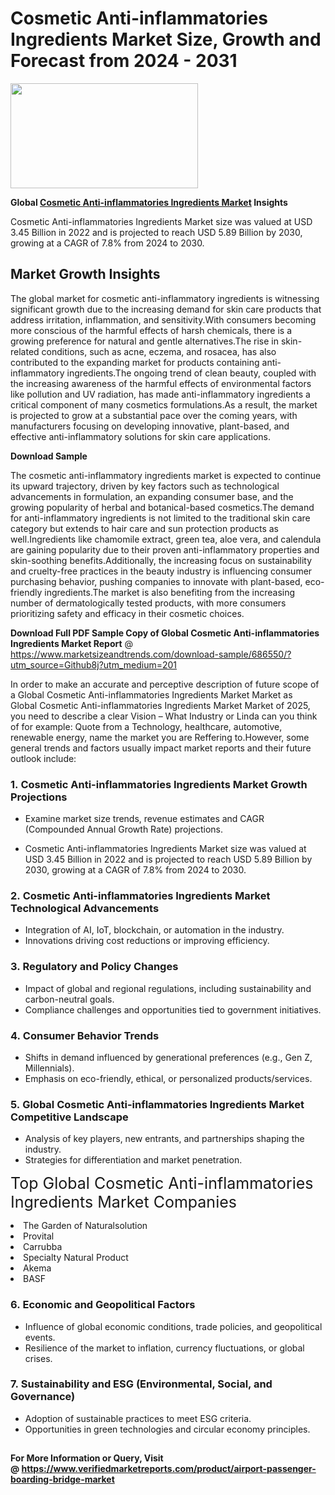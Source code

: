 <H1>Cosmetic Anti-inflammatories Ingredients Market Size, Growth and Forecast from 2024 - 2031</H1><img class="aligncenter size-medium wp-image-584254" src="https://thirdeyenews.in/wp-content/uploads/2024/09/Global-Market-Research-300x168.jpeg" alt="" width="300" height="168" /><p><strong>Global&nbsp;<a href="https://www.marketsizeandtrends.com/download-sample/686550/?utm_source=Github8j?utm_medium=201">Cosmetic Anti-inflammatories Ingredients Market</a> Insights</strong></p><p>Cosmetic Anti-inflammatories Ingredients Market size was valued at USD 3.45 Billion in 2022 and is projected to reach USD 5.89 Billion by 2030, growing at a CAGR of 7.8% from 2024 to 2030.</p><p><h2>Market Growth Insights</h2> <p>The global market for cosmetic anti-inflammatory ingredients is witnessing significant growth due to the increasing demand for skin care products that address irritation, inflammation, and sensitivity.With consumers becoming more conscious of the harmful effects of harsh chemicals, there is a growing preference for natural and gentle alternatives.The rise in skin-related conditions, such as acne, eczema, and rosacea, has also contributed to the expanding market for products containing anti-inflammatory ingredients.The ongoing trend of clean beauty, coupled with the increasing awareness of the harmful effects of environmental factors like pollution and UV radiation, has made anti-inflammatory ingredients a critical component of many cosmetics formulations.As a result, the market is projected to grow at a substantial pace over the coming years, with manufacturers focusing on developing innovative, plant-based, and effective anti-inflammatory solutions for skin care applications.</p> <p><strong>Download Sample</strong></p> <p>The cosmetic anti-inflammatory ingredients market is expected to continue its upward trajectory, driven by key factors such as technological advancements in formulation, an expanding consumer base, and the growing popularity of herbal and botanical-based cosmetics.The demand for anti-inflammatory ingredients is not limited to the traditional skin care category but extends to hair care and sun protection products as well.Ingredients like chamomile extract, green tea, aloe vera, and calendula are gaining popularity due to their proven anti-inflammatory properties and skin-soothing benefits.Additionally, the increasing focus on sustainability and cruelty-free practices in the beauty industry is influencing consumer purchasing behavior, pushing companies to innovate with plant-based, eco-friendly ingredients.The market is also benefiting from the increasing number of dermatologically tested products, with more consumers prioritizing safety and efficacy in their cosmetic choices.</p> <p><span class=""><strong>Download Full PDF Sample Copy of Global Cosmetic Anti-inflammatories Ingredients Market Report</strong> @ <a href="https://www.marketsizeandtrends.com/download-sample/686550/?utm_source=Github8j?utm_medium=201" target="_blank">https://www.marketsizeandtrends.com/download-sample/686550/?utm_source=Github8j?utm_medium=201</a></span></p><p>In order to make an accurate and perceptive description of future scope of a Global&nbsp;Cosmetic Anti-inflammatories Ingredients Market Market as Global&nbsp;Cosmetic Anti-inflammatories Ingredients Market Market of 2025, you need to describe a clear Vision &ndash; What Industry or Linda can you think of for example: Quote from a Technology, healthcare, automotive, renewable energy, name the market you are Reffering to.However, some general trends and factors usually impact market reports and their future outlook include:</p><h3>1.&nbsp;<strong>Cosmetic Anti-inflammatories Ingredients Market Growth Projections</strong></h3><ul><li>Examine market size trends, revenue estimates and CAGR (Compounded Annual Growth Rate) projections.</li><li><p>Cosmetic Anti-inflammatories Ingredients Market size was valued at USD 3.45 Billion in 2022 and is projected to reach USD 5.89 Billion by 2030, growing at a CAGR of 7.8% from 2024 to 2030.</p></li></ul><h3>2.&nbsp;<strong>Cosmetic Anti-inflammatories Ingredients Market Technological Advancements</strong></h3><ul><li>Integration of AI, IoT, blockchain, or automation in the industry.</li><li>Innovations driving cost reductions or improving efficiency.</li></ul><h3>3.&nbsp;<strong>Regulatory and Policy Changes</strong></h3><ul><li>Impact of global and regional regulations, including sustainability and carbon-neutral goals.</li><li>Compliance challenges and opportunities tied to government initiatives.</li></ul><h3>4.&nbsp;<strong>Consumer Behavior Trends</strong></h3><ul><li>Shifts in demand influenced by generational preferences (e.g., Gen Z, Millennials).</li><li>Emphasis on eco-friendly, ethical, or personalized products/services.</li></ul><h3>5.&nbsp;<strong>Global Cosmetic Anti-inflammatories Ingredients Market Competitive Landscape</strong></h3><ul><li>Analysis of key players, new entrants, and partnerships shaping the industry.</li><li>Strategies for differentiation and market penetration.</li></ul><p data-pm-slice="1 1 []"><span style="color: inherit; font-family: inherit; font-size: 25px;">Top Global Cosmetic Anti-inflammatories Ingredients Market Companies</span></p><div class="" data-test-id=""><p><li>The Garden of Naturalsolution</li><li> Provital</li><li> Carrubba</li><li> Specialty Natural Product</li><li> Akema</li><li> BASF</li></p></div><h3>6.&nbsp;<strong>Economic and Geopolitical Factors</strong></h3><ul><li>Influence of global economic conditions, trade policies, and geopolitical events.</li><li>Resilience of the market to inflation, currency fluctuations, or global crises.</li></ul><h3>7.&nbsp;<strong>Sustainability and ESG (Environmental, Social, and Governance)</strong></h3><ul><li>Adoption of sustainable practices to meet ESG criteria.</li><li>Opportunities in green technologies and circular economy principles.</li></ul><h2><strong style="font-size: 14px;">For More Information or Query, Visit @&nbsp;</strong><a style="background-color: #ffffff; font-size: 14px;" href="https://www.marketsizeandtrends.com/report/cosmetic-anti-inflammatories-ingredients-market/" target="_blank">https://www.verifiedmarketreports.com/product/airport-passenger-boarding-bridge-market</a></h2>